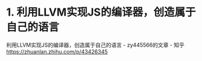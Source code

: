 # 1. 利用LLVM实现JS的编译器，创造属于自己的语言





利用LLVM实现JS的编译器，创造属于自己的语言 - zy445566的文章 - 知乎
https://zhuanlan.zhihu.com/p/43426345














